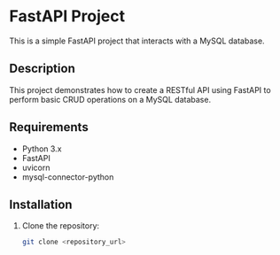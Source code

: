 # FastAPI Project

This is a simple FastAPI project that interacts with a MySQL database.

## Description

This project demonstrates how to create a RESTful API using FastAPI to perform basic CRUD operations on a MySQL database.

## Requirements

- Python 3.x
- FastAPI
- uvicorn
- mysql-connector-python

## Installation

1. Clone the repository:

   ```bash
   git clone <repository_url>

